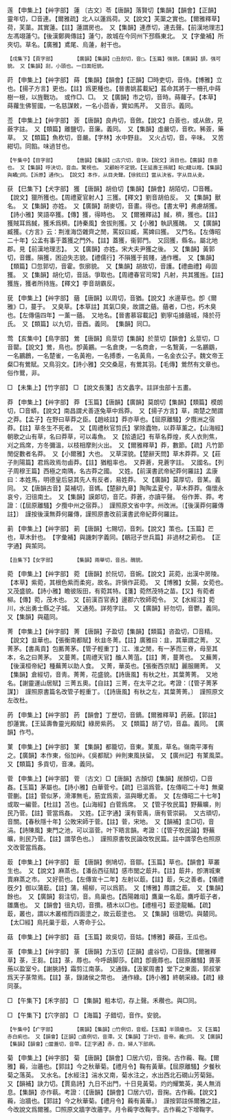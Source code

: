 <!-- { "loadSidebar": true } -->
莲	【申集上】【艸字部】	蓮	〔古文〕苓【唐韻】落賢切【集韻】【韻會】【正韻】靈年切，□音連。【爾雅疏】北人以蓮爲荷。又【說文】芙蕖之實也。【爾雅釋草】荷，芙蕖。其實蓮。【註】蓮謂房也。　又【集韻】連彥切，連去聲。【前漢地理志】左馮翊蓮勺。【後漢鄭興傳註】蓮勺，故城在今同州下邳縣東北。　又【字彙補】所夾切。草名。【廣雅】鳶尾、烏蓮，射干也。

	【戌集下】【頁字部】		【廣韻】【集韻】□丑刮切，音□。【玉篇】强貌。【廣韻】頢，强可貌。　又【集韻】刮，小頭也。一曰面短貌。

莳	【申集上】【艸字部】	蒔	【集韻】【韻會】【正韻】□時吏切，音侍。【博雅】立也。【揚子方言】更也。【註】爲更種也。【晉書姚萇載紀】萇命其將于一柵孔中蒔樹一根，以旌戰功。　或作□、□。　又【廣韻】市之切，音時。蒔蘿子。【本草】蒔蘿生佛誓國，一名慈謀敕，一名小茴香，實如馬芹。　又音示。義同。

莶	【申集上】【艸字部】	薟	【唐韻】良冉切，音斂。【說文】白薟也，或从斂，見蘞字註。　又【類篇】離鹽切，音廉。義同。　又【集韻】虛嚴切，音杴。豨薟，藥草。　又【類篇】魚杴切，音嚴。【字林】水中野韭。　又火占切，音。辛味。　又苦紺切。同餡。味過甘也。

	【午集中】【目字部】		【唐韻】【集韻】□古穴切，音玦。【說文】涓目也。【廣韻】目患也。　又【集韻】呼決切，音血。驚視也。　又顧盼不定貌。【王延壽王孫賦】眎□睫以睳。【集韻】與瞲□同。【泝原】通作□。　【說文】本作，从目夬聲。【徐鉉曰】當从決省。字从目从叏。

获	【巳集下】【犬字部】	獲	【唐韻】胡伯切【集韻】【韻會】胡陌切，□音韄。【說文】獵所獲也。【周禮夏官射人】三獲。【釋文】劉音胡伯反。　又【集韻】獸名。　又【集韻】亦姓。　又【廣韻】胡麥切，音畫。得也。【書太甲】弗慮胡獲。【詩小雅】笑語卒獲。【傳】獲，得時也。　又【爾雅釋詁】馘，穧，獲也。【註】獲賊耳爲馘，獲禾爲穧。【詩秦風】舍拔則獲。又【小雅】執訊獲醜。　又【廣韻】臧獲。《方言》云：荆淮海岱雜齊之閒，罵奴曰臧，罵婢曰獲。　又門名。【左傳昭二十年】公孟有事于蓋獲之門外。【註】蓋獲，衞郭門。　又回獲，縣名。屬北地郡。見【前漢地理志】。　又【廣韻】亦姓。宋大夫尹獲之後。　又【集韻】黃郭切，音鑊。隕獲，困迫失志貌。【禮儒行】不隕獲于貧賤，通作穫。　又【集韻】【類篇】□忽郭切，音霍。恢廓貌。　又【集韻】胡故切，音護。【禮曲禮】毋固獲。　又【集韻】胡化切，音話。爭取也。【周禮春官司常】凡射，共其獲旌。【註】獲旌，獲者所持旌。【釋文】李音胡霸反。

莸	【申集上】【艸字部】	蕕	【唐韻】以周切，音猶。【說文】水邊草也。卽《爾雅》□，蔓于。　又臭草。【本草註】其氣□臭，故謂之蕕。蕕者，□也，朽木臭也。【左傳僖四年】一薰一蕕。　又地名。【晉書慕容載記】劉寧屯據蕕城，降於苻氏。　又【類篇】以九切，音酉。義同。　【集韻】同□。

莺	【亥集中】【鳥字部】	鶯	【唐韻】烏莖切【集韻】於莖切【韻會】幺莖切，□音罌。【說文】鶯，鳥也。卽黃鸝。一名倉庚，一名商倉，一名鵹黃，一名鸝鶹，一名鸝鶬，一名楚雀，一名黃袍，一名搏黍，一名黃鳥，一名金衣公子。魏文帝王粲□有鶯賦。又鳥羽文。【詩小雅】交交桑扈，有鶯其羽。【毛傳】鶯然有文章也。俗作鸎，非。

□	【未集上】【竹字部】	□	【說文長箋】古文蠡字。註詳虫部十五畫。

莽	【申集上】【艸字部】	莽	【玉篇】【唐韻】【廣韻】莫朗切【集韻】【類篇】模朗切，□音蟒。【說文】南昌謂犬善逐兔草中爲莽。　又【揚子方言】草，南楚之閒謂之莽。【孟子】在野曰草莽之臣。【趙岐註】莽亦草也。【屈原離騷】夕攬洲之宿莽。【註】草冬生不死者。　又【周禮秋官剪氏】掌除蠹物，以莽草薰之。【山海經】朝歌之山有草，名曰莽草，可以毒魚。　又【拾遺記】有草名莽煌，炙人衣則焦，刈之爲席，方冬彌溫，以枝相摩則火出。　又【爾雅釋草】莽，數節。【疏】凡竹節閒促數者名莽。　又【小爾雅】大也。　又草深貌。【楚辭天問】草木莽莽。又【莊子則陽篇】君爲政焉勿鹵莽。【註】猶粗率也。　又莽蒼，見蒼字註。　又國名。【列子周穆王篇】西極之南隅，名古莽之國。　又姓。【前漢書武帝紀莽何羅註】孟康曰：本姓馬，明德皇后惡其先人有反者，易姓莽。　又【廣韻】莫厚切，音某。義同。　又【唐韻古音】莫補切，音媽。【楚辭九章】陶陶孟夏兮，草木莽莽。傷懷永哀兮，汨徂南土。　又【集韻】謨郞切，音茫。莽蒼，亦讀平聲。　俗作莾、莽。考證：〔【屈原離騷】夕攬中州之宿莽。〕　謹照原文省中字。州改洲。〔【後漢莽何羅傳註】〕　謹按後漢無莽何羅傳，謹照原書改前漢書武帝紀莽何羅註。 

莿	【申集上】【艸字部】	莿	【唐韻】七賜切，音刺。【說文】策也。【玉篇】芒也，草木針也。　【字彙補】與譏刺字義同。【鶡冠子世兵篇】非過材之莿也。　【正字通】與茦同。

	【丑集下】【女字部】		【集韻】兩舉切，音呂。醜貌。

菀	【申集上】【艸字部】	菀	【唐韻】於阮切，音婉。【說文】茈菀，出漢中房陵。【本草】紫菀，其根色紫而柔宛，故名。許愼作茈菀。　又【博雅】女腸，女菀也。　又茂盛貌。【詩小雅】瞻彼阪田，有菀其特。【箋】菀然茂特之苗。【又】有菀者柳。【傳】菀，茂木也。　又【前漢百官表】邊郡六牧師菀令。　又【水經注】菀川，水出勇士縣之子城。　又通苑。詳苑字註。　又【廣韻】紆勿切，音鬱。義同。　又【集韻】與蘊同。

菁	【申集上】【艸字部】	菁	【唐韻】子盈切【集韻】【類篇】咨盈切，□音精。【說文】韭華也。【張衡南都賦】秋韭冬菁。【註】廣雅曰：韭，其華謂之菁。　又菁茅。【書禹貢】包匭菁茅。【管子輕重丁】江、淮之閒，有一茅而三脊，母至其本，名之曰菁茅。　又蔓菁。【周禮天官】醢人菁菹。【註】菁，蔓菁也。　又蕪菁，【後漢桓帝紀】種蕪菁以助人食。　又菁，華英也。【張衡西京賦】麗服颺菁。　又【集韻】倉經切，音靑。菁菁，花盛貌。【詩唐風】有杕之杜，其葉菁菁。　又地名。【謝靈運山居賦】三菁五奧。【自註】三菁，在太平之北。考證：〔【管子菁茅謀】〕　謹照原書篇名改管子輕重丁。〔【詩唐風】有杕之左，其葉菁菁。〕　謹照原文左改杜。 

菂	【申集上】【艸字部】	菂	【韻會】丁歷切，音鏑。【爾雅釋草】菂薂。【郭註】卽蓮實。【王延壽魯靈光殿賦】綠房紫菂。　又【類篇】胡了切，音皛。義同。　【廣韻】作芍。

菄	【申集上】【艸字部】	菄	【集韻】都籠切，音東。菄風，草名。嶺南平澤有之。【廣韻】本作東，俗加艸。《吳都賦》艸則東風扶留。　又【廣州記】有菄風菜。　又【類篇】多貢切，音凍。義同。

菅	【申集上】【艸字部】	菅	〔古文〕□【唐韻】古顏切【集韻】居顏切，□音姦。【玉篇】茅屬也。【詩小雅】白華菅兮。【疏】已漚爲菅。【左傳昭二十年】無棄菅蒯。【註】菅似茅，滑澤無毛，筋宜爲索，漚與曝尤善。　又【左傳昭二十七年】或取一編菅。【杜註】苫也。【山海經】白菅爲席。　又【管子牧民篇】野蕪曠，則民乃菅。【註】菅當爲姦。　又姓。【正字通】漢有菅禹，唐有菅崇嗣。　又古頑切，音關。【春秋隱十年】公敗宋師于菅。【註】菅，宋地。　又【韻補】圭□切，音涓。【詩陳風】東門之池，可以漚菅。叶下晤言韻。考證：〔【管子牧民論】野蕪曠，則民乃菅。【註】謂莩色也。〕　謹照原書牧民論改牧民篇。註中謂莩色也照原文改菅當爲姦。 

菆	【申集上】【艸字部】	菆	【唐韻】側鳩切，音鄒。【玉篇】草也。【韻會】草叢生也。　又【說文】麻蒸也。【潘岳西征賦】感市閭之菆井。【註】菆井，卽渭城東賣麻蒸之市。　又好箭也。【左傳宣十二年】左射以菆。【註】菆，矢之善者。【儀禮旣夕】御以蒲菆。【註】蒲，楊柳，可以爲箭。　又【博雅】蓐謂之菆。　又【集韻】餘也。　又【廣韻】芻注切，音。鳥巢也。【酉陽雜俎】鷹巢一名菆。鷹呼菆子者，雛鷹也。　又【韻會】徂丸切，音攢。積木以□也。【禮檀弓】菆塗龍輴。【疏】菆，叢也，謂以木叢棺而四面塗之，故云菆塗也。　又【集韻】徂聰切。與樷同。【太□經】鳥托巢于菆，人寄命于公。

菇	【申集上】【艸字部】	菇	【玉篇】故吳切，音姑。【博雅】藈菇，王瓜也。

菉	【申集上】【艸字部】	菉	【唐韻】力玉切【正韻】盧谷切，□音錄。【爾雅釋草】菉，王芻。【註】菉，蓐也。今呼鴟脚莎。【疏】卽鹿蓐也。【屈原離騷】薋菉葹以盈室兮。【謝朓詩】霜剪江南菉。　又通錄。【汲冢周書】堂下之東面，郭叔掌爲天子菉幣焉。【註】菉，錄諸侯之幣也。　通作綠。【詩小雅】終朝采綠。【疏】綠同菉。

□	【午集下】【禾字部】	□	【集韻】粗本切，存上聲。禾穳也。與□同。

□	【午集下】【穴字部】	□	【海篇】子錯切，音作。安貌。

	【午集中】【疒字部】		【廣韻】【集韻】□竹例切，音蛭。【玉篇】半頭瘡也。　又【玉篇】赤白痢也。　又【韻會】【正韻】□直例切，音滯。又【集韻】丁計切，音帝。義□同。　又【廣韻】【集韻】【韻會】□當蓋切，音帶。【正字通】赤，白，婦人下部病。

菊	【申集上】【艸字部】	菊	【唐韻】【韻會】□居六切，音掬。古作蘜、鞠。【爾雅】蘜，治蘠也。【郭註】今之秋華菊。【禮月令】鞠有黃華。【屈原離騷】夕餐秋菊之落英。　又水名。【水經注】湍水又南，菊水注之，水出西北石礀山芳菊谿。　又【韻補】訣力切。【賈島詩】九日不出門，十日見黃菊。灼灼耀繁英，美人無消息。【集韻】亦作蓻。考證：〔【唐韻】【韻會】□居六切，音掬。古作蘜。【說文】蘜，治牆也。【郭註】今之秋華菊。【禮月令】蘜有黃華。〕　謹按郭註係爾雅之註，今改說文爲爾雅。□照原文牆字改蘠字。月令蘜字改鞠字。古作蘜之下增鞠字。 

